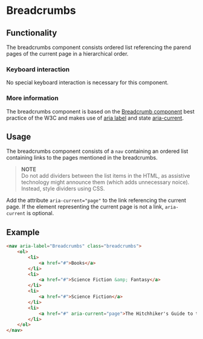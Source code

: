 # Breadcrumbs

## Functionality

The breadcrumbs component consists ordered list referencing the parend pages of the current page in a hierarchical order.

### Keyboard interaction

No special keyboard interaction is necessary for this component.

### More information

The breadcrumbs component is based on the [Breadcrumb component](https://www.w3.org/TR/wai-aria-practices/#breadcrumb) best practice of the W3C and makes use of [aria label](https://www.w3.org/TR/wai-aria-1.1/#aria-label) and state [aria-current](https://www.w3.org/TR/wai-aria-1.1/#aria-current).

## Usage

The breadcrumbs component consists of a `nav` containing an ordered list containing links to the pages mentioned in the breadcrumbs.

> **NOTE**  
  Do not add dividers between the list items in the HTML, as assistive technology might announce them (which adds unnecessary noice). Instead, style dividers using CSS.

Add the attribute `aria-current="page"` to the link referencing the current page. If the element representing the current page is not a link, `aria-current` is optional.

## Example

```html
<nav aria-label="Breadcrumbs" class="breadcrumbs">
	<ol>
		<li>
			<a href="#">Books</a>
		</li>
		<li>
			<a href="#">Science Fiction &amp; Fantasy</a>
		</li>
		<li>
			<a href="#">Science Fiction</a>
		</li>
		<li>
			<a href="#" aria-current="page">The Hitchhiker's Guide to the Galaxy</a>
		</li>
	</ol>
</nav>
```
